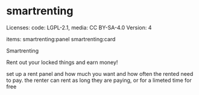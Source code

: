 # smartrenting

Licenses: code: LGPL-2.1, media: CC BY-SA-4.0
Version: 4

items:
smartrenting:panel
smartrenting:card

Smartrenting

Rent out your locked things and earn money!

set up a rent panel and how much you want and how often the rented need to pay.
the renter can rent as long they are paying, or for a limeted time for free
